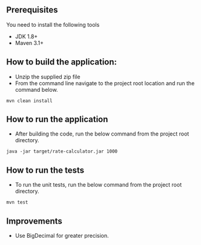 
## Prerequisites

You need to install the following tools

-   JDK 1.8+
-   Maven 3.1+

## How to build the application:

-   Unzip the supplied zip file
-   From the command line navigate to the project root location and run the command below.

```
mvn clean install
```

## How to run the application

-   After building the code, run the below command from the project root directory.
```
java -jar target/rate-calculator.jar 1000
```

## How to run the tests
- To run the unit tests, run the below command from the project root directory.
```
mvn test
```

## Improvements
- Use BigDecimal for greater precision.